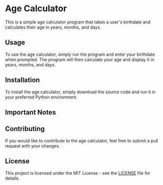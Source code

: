 # Age Calculator

This is a simple age calculator program that takes a user's birthdate and calculates their age in years, months, and days.

## Usage

To use the age calculator, simply run the program and enter your birthdate when prompted. The program will then calculate your age and display it in years, months, and days.

## Installation

To install the age calculator, simply download the source code and run it in your preferred Python environment.

## Important Notes


## Contributing

If you would like to contribute to the age calculator, feel free to submit a pull request with your changes.

## License

This project is licensed under the MIT License - see the [LICENSE](LICENSE) file for details.

